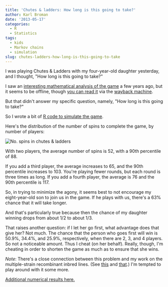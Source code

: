 ```yaml
---
title: 'Chutes & ladders: How long is this going to take?'
author: Karl Broman
date: '2013-05-17'
categories:
  - R
  - Statistics
tags:
  - kids
  - Markov chains
  - simulation
slug: chutes-ladders-how-long-is-this-going-to-take
---
```


I was playing Chutes & Ladders with my four-year-old daughter yesterday, and I thought, "How long is this going to take?"

I saw an [interesting mathematical analysis of the game](https://datagenetics.com/blog/november12011/) a few years ago, but it seems to be offline, though [you can read it](https://web.archive.org/web/20120819014527/http://www.datagenetics.com/blog/november12011/) via the [wayback machine](https://web.archive.org/).

But that didn't answer my specific question, namely, "How long is this going to take?"

So I wrote a bit of [R code to simulate the game](https://gist.github.com/kbroman/5600209).

Here's the distribution of the number of spins to complete the game, by number of players:

![No. spins in chutes & ladders](https://kbroman.files.wordpress.com/2013/05/chutes_and_ladders_spins1.png)

With two players, the average number of spins is 52, with a 90th percentile of 88.

If you add a third player, the average increases to 65, and the 90th percentile increases to 103.  You're playing fewer rounds, but each round is three times as long. If you add a fourth player, the average is 76 and the 90th percentile is 117.

So, in trying to minimize the agony, it seems best to not encourage my eight-year-old son to join us in the game.  If he plays with us, there's a 63% chance that it will take longer.

And that's particularly true because then the chance of my daughter winning drops from about 1/2 to about 1/3.

That raises another question: if I let her go first, what advantage does that give her?  Not much.  The chance that the person who goes first will win is 50.9%, 34.4%, and 25.9%, respectively, when there are 2, 3, and 4 players.  So not a noticeable amount.  Thus I cheat (on her behalf). Really, though, I'm cheating in order to shorten the game as much as to ensure that she wins.

_Note_: There's a close connection between this problem and my work on the multiple-strain recombinant inbred lines. (See [this](https://www.ncbi.nlm.nih.gov/pubmed/15545647) and [that](https://www.ncbi.nlm.nih.gov/pubmed/22345609).)  I'm tempted to play around with it some more.

[Additional numerical results here.](https://kbroman.org/blog/2013/05/20/more-on-chutes-ladders/)
